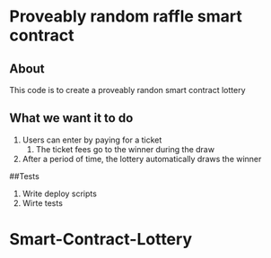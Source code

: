 # Proveably random raffle smart contract

## About

This code is to create a proveably randon smart contract lottery

## What we want it to do

1. Users can enter by paying for a ticket
   1. The ticket fees go to the winner during the draw
2. After a period of time, the lottery automatically draws the winner

##Tests

1. Write deploy scripts
2. Wirte tests
# Smart-Contract-Lottery

